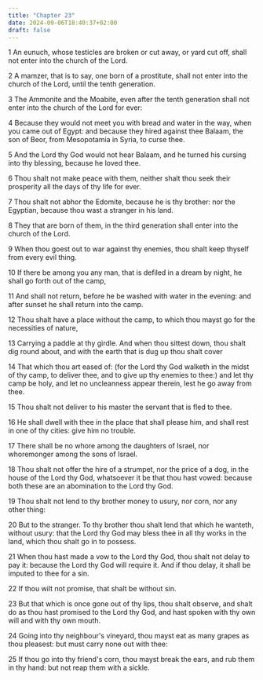 ```yaml
---
title: "Chapter 23"
date: 2024-09-06T18:40:37+02:00
draft: false
---
```




1 An eunuch, whose testicles are broken or cut away, or yard cut off, shall not enter into the church of the Lord.

2 A mamzer, that is to say, one born of a prostitute, shall not enter into the church of the Lord, until the tenth generation.

3 The Ammonite and the Moabite, even after the tenth generation shall not enter into the church of the Lord for ever:

4 Because they would not meet you with bread and water in the way, when you came out of Egypt: and because they hired against thee Balaam, the son of Beor, from Mesopotamia in Syria, to curse thee.

5 And the Lord thy God would not hear Balaam, and he turned his cursing into thy blessing, because he loved thee.

6 Thou shalt not make peace with them, neither shalt thou seek their prosperity all the days of thy life for ever.

7 Thou shalt not abhor the Edomite, because he is thy brother: nor the Egyptian, because thou wast a stranger in his land.

8 They that are born of them, in the third generation shall enter into the church of the Lord.

9 When thou goest out to war against thy enemies, thou shalt keep thyself from every evil thing.

10 If there be among you any man, that is defiled in a dream by night, he shall go forth out of the camp,

11 And shall not return, before he be washed with water in the evening: and after sunset he shall return into the camp.

12 Thou shalt have a place without the camp, to which thou mayst go for the necessities of nature,

13 Carrying a paddle at thy girdle. And when thou sittest down, thou shalt dig round about, and with the earth that is dug up thou shalt cover

14 That which thou art eased of: (for the Lord thy God walketh in the midst of thy camp, to deliver thee, and to give up thy enemies to thee:) and let thy camp be holy, and let no uncleanness appear therein, lest he go away from thee.

15 Thou shalt not deliver to his master the servant that is fled to thee.

16 He shall dwell with thee in the place that shall please him, and shall rest in one of thy cities: give him no trouble.

17 There shall be no whore among the daughters of Israel, nor whoremonger among the sons of Israel.

18 Thou shalt not offer the hire of a strumpet, nor the price of a dog, in the house of the Lord thy God, whatsoever it be that thou hast vowed: because both these are an abomination to the Lord thy God.

19 Thou shalt not lend to thy brother money to usury, nor corn, nor any other thing:

20 But to the stranger. To thy brother thou shalt lend that which he wanteth, without usury: that the Lord thy God may bless thee in all thy works in the land, which thou shalt go in to possess.

21 When thou hast made a vow to the Lord thy God, thou shalt not delay to pay it: because the Lord thy God will require it. And if thou delay, it shall be imputed to thee for a sin.

22 If thou wilt not promise, that shalt be without sin.

23 But that which is once gone out of thy lips, thou shalt observe, and shalt do as thou hast promised to the Lord thy God, and hast spoken with thy own will and with thy own mouth.

24 Going into thy neighbour's vineyard, thou mayst eat as many grapes as thou pleasest: but must carry none out with thee:

25 If thou go into thy friend's corn, thou mayst break the ears, and rub them in thy hand: but not reap them with a sickle.

